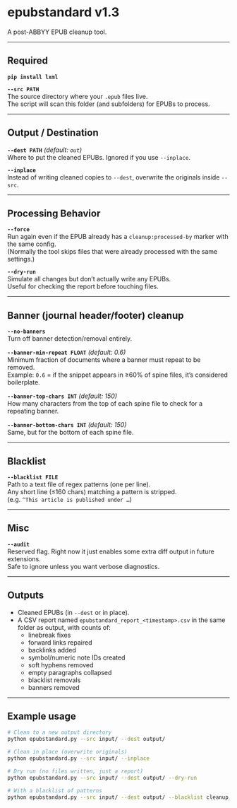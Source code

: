 # epubstandard v1.3

A post-ABBYY EPUB cleanup tool.

---

## Required
**`pip install lxml`**  

**`--src PATH`**  
The source directory where your `.epub` files live.  
The script will scan this folder (and subfolders) for EPUBs to process.

---

## Output / Destination

**`--dest PATH`** *(default: `out`)*  
Where to put the cleaned EPUBs. Ignored if you use `--inplace`.

**`--inplace`**  
Instead of writing cleaned copies to `--dest`, overwrite the originals inside `--src`.

---

## Processing Behavior

**`--force`**  
Run again even if the EPUB already has a `cleanup:processed-by` marker with the same config.  
(Normally the tool skips files that were already processed with the same settings.)

**`--dry-run`**  
Simulate all changes but don’t actually write any EPUBs.  
Useful for checking the report before touching files.

---

## Banner (journal header/footer) cleanup

**`--no-banners`**  
Turn off banner detection/removal entirely.

**`--banner-min-repeat FLOAT`** *(default: 0.6)*  
Minimum fraction of documents where a banner must repeat to be removed.  
Example: `0.6` = if the snippet appears in ≥60% of spine files, it’s considered boilerplate.

**`--banner-top-chars INT`** *(default: 150)*  
How many characters from the top of each spine file to check for a repeating banner.

**`--banner-bottom-chars INT`** *(default: 150)*  
Same, but for the bottom of each spine file.

---

## Blacklist

**`--blacklist FILE`**  
Path to a text file of regex patterns (one per line).  
Any short line (≤160 chars) matching a pattern is stripped.  
(e.g. `^This article is published under …`)

---

## Misc

**`--audit`**  
Reserved flag. Right now it just enables some extra diff output in future extensions.  
Safe to ignore unless you want verbose diagnostics.

---

## Outputs

- Cleaned EPUBs (in `--dest` or in place).  
- A CSV report named `epubstandard_report_<timestamp>.csv` in the same folder as output, with counts of:
  - linebreak fixes  
  - forward links repaired  
  - backlinks added  
  - symbol/numeric note IDs created  
  - soft hyphens removed  
  - empty paragraphs collapsed  
  - blacklist removals  
  - banners removed  

---

## Example usage

```bash
# Clean to a new output directory
python epubstandard.py --src input/ --dest output/

# Clean in place (overwrite originals)
python epubstandard.py --src input/ --inplace

# Dry run (no files written, just a report)
python epubstandard.py --src input/ --dest output/ --dry-run

# With a blacklist of patterns
python epubstandard.py --src input/ --dest output/ --blacklist cleanup_blacklist.txt
```
